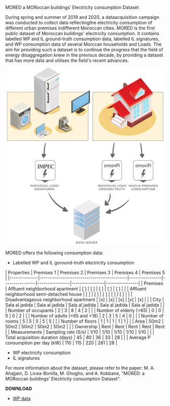 MORED
a MORoccan buildings’ Electricity consumption Dataset

During  spring  and  summer  of  2019  and  2020,  a  dataacquisition campaign was conducted to collect data reflectingthe  electricity  consumption  of  different  urban  premises  indifferent Moroccan cities. MORED is the first public dataset of Moroccan buildings' electricity consumption.  It contains labelled WP and IL ground-truth consumption data, labelled IL signatures, and WP consumption data of several Morccan households and Loads. The aim for providing such a dataset is to continue the progress that the field of energy disaggregation knew in the previous decade, by providing a dataset that has more data and utilises the field's recent advances.

![The three different types of the electricity consumption data contained in MORED](/Image1.jpg)

MORED offers the following consumption data:
* Labelled WP and IL goround-truth electricity consumption

|                     Properties                           | Premises 1     | Premises 2     | Premises 3     |  Premises 4    | Premises 5     |
|--------------|-------------------------------------------|----------------|----------------|----------------|----------------|----------------|
| Premises     | Affluent neighborhood apartment           | [ ]            | [ ]            | [ ]            | [ ]            | [ ]            |
|              | Affluent neighborhood semi-detached house | [ ]            | [ ]            | [ ]            | [ ]            | [ ]            |
|              | Disadvantageous neighborhood apartment    | [x]            | [x]            | [x]            | [x]            | [x]            |
|              | City                                      | Sala al jadida | Sala al jadida | Sala al jadida | Sala al jadida | Sala al jadida |
|              | Number of occupants                       | 2              | 3              | 8              | 4              | 2              |
|              | Number of elderly (>65)                   | 0              | 0              | 0              | 0              | 2              |
|              | Number of adults (<65 and >18)            | 2              | 3              | 5              | 4              | 0              |
|              | Number of rooms                           | 5              | 5              | 5              | 5              | 5              |
|              | Number of floors                          | 1              | 1              | 1              | 1              | 1              |
|              | Area                                      | 50m2           | 50m2           | 50m2           | 50m2           | 50m2           |
|              | Ownership                                 | Rent           | Rent           | Rent           | Rent           | Rent           |
| Measurements | Sampling rate (S/s)                       | 1/10           | 1/10           | 1/10           | 1/10           | 1/10           |
|              | Total acquisition duration (days)         | 45             | 80             | 36             | 33             | 28             |
|              | Average P consumption per day (kW)        | 110            | 115            | 220            | 281            | 28             |

* WP electricity consumption
* IL signatures 

For more information about the dataset, please refer to the paper:
M. A. Ahajjam, D. Licea-Bonilla, M. Ghogho, and A. Kobbane, "MORED: a MORoccan buildings’ Electricity consumption Dataset".

**DOWNLOAD**
* [WP data](https://www.uir.ac.ma/) 

